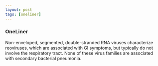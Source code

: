 ```yaml
---
layout: post
tags: [oneliner]
---
```



### OneLiner

Non-enveloped, segmented, double-stranded RNA viruses characterize reoviruses, which are associated with GI symptoms, but typically do not involve the respiratory tract. None of these virus families are associated with secondary bacterial pneumonia.
